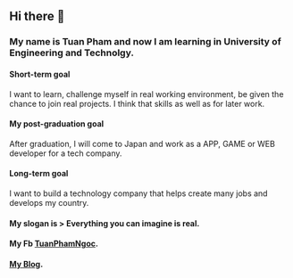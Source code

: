 ## **Hi there** 👋

### My name is Tuan Pham and now I am learning in University of Engineering and Technolgy.
#### Short-term goal ####
I want to learn, challenge myself in real working environment, be given the chance to join real projects.
I think that skills as well as for later work.
#### My post-graduation goal #### 
After graduation, I will come to Japan and work as a APP, GAME or WEB developer for a tech company.
#### Long-term goal ####
I want to build a technology company that helps create many jobs and develops my country.

#### My slogan is > Everything you can imagine is real.
#### My Fb  [TuanPhamNgoc](https://www.facebook.com/LeoPham.1504/).
#### [My Blog](https://phamngoctuan0110.blogspot.com/).

